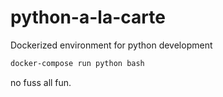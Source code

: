 # python-a-la-carte
Dockerized environment for python development

```bash
docker-compose run python bash
```
no fuss all fun.
